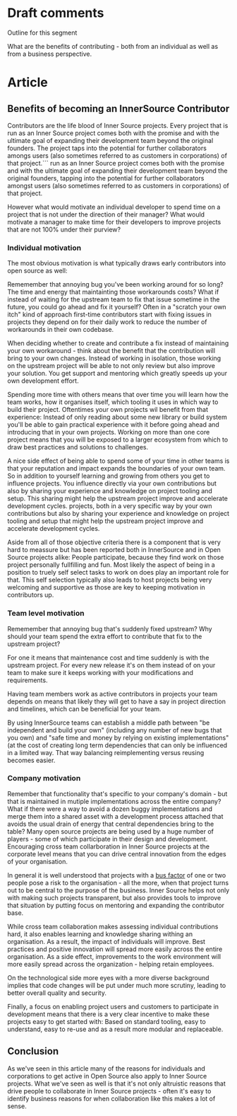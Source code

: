 # Draft comments

Outline for this segment

What are the benefits of contributing - both from an individual as well as from
a business perspective. 

# Article

## Benefits of becoming an InnerSource Contributor

Contributors are the life blood of Inner Source projects.  Every project that is
run as an Inner Source project comes both with the promise and with the ultimate
goal of expanding their development team beyond the original founders.  The project taps
into the potential for further collaborators amongs users (also sometimes
referred to as customers in corporations) of that project.```
run as an Inner Source project comes both with the promise and with the ultimate
goal of expanding their development team beyond the original founders, tapping
into the potential for further collaborators amongst users (also sometimes
referred to as customers in corporations) of that project.

However what would motivate an individual developer to spend time on a project
that is not under the direction of their manager? What would motivate a manager
to make time for their developers to improve projects that are not 100% under
their purview?

### Individual motivation

The most obvious motivation is what typically draws early contributors into open
source as well:

Rememember that annoying bug you've been working around for so long? The time
and energy that maintainting those workarounds costs? What if instead of waiting for
the upstream team to fix that issue sometime in the future, you could go ahead
and fix it yourself? Often in a "scratch your own itch" kind of approach first-time
contributors start with fixing issues in projects they depend on for their
daily work to reduce the number of workarounds in their own codebase.

When deciding whether to create and contribute a fix instead of maintaining your
own workaround - think about the benefit that the contribution will bring to
your own changes.  Instead of working in isolation, those working on the upstream
project will be able to not only review but also improve your solution. You get
support and mentoring which greatly speeds up your own development effort.

Spending more time with others means that over time you will learn how the team
works, how it organises itself, which tooling it uses in which way to build
their project. Oftentimes your own projects wil benefit from that experience:
Instead of only reading about some new library or build system you'll be able to
gain practical experience with it before going ahead and introducing that in
your own projects. Working on more than one core project means that you will be
exposed to a larger ecosystem from which to draw best practices and solutions to
challenges.

A nice side effect of being able to spend some of your time in other teams is
that your reputation and impact expands the boundaries of your own team. So in
addition to yourself learning and growing from others you get to influence
projects.  You influence directly via your own contributions but also by
sharing your experience and knowledge on project tooling and setup.  This sharing might
help the upstream project improve and accelerate development cycles.
projects, both in a very specific way by your own contributions but also by
sharing your experience and knowledge on project tooling and setup that might
help the upstream project improve and accelerate development cycles.

Aside from all of those objective criteria there is a component that is very
hard to meassure but has been reported both in InnerSource and in Open Source
projects alike: People participate, because they find work on those project
personally fullfilling and fun. Most likely the aspect of being in a position
to truely self select tasks to work on does play an important role for that.
This self selection typically also leads to host projects being very welcoming
and supportive as those are key to keeping motivation in contributors up.


### Team level motivation

Rememember that annoying bug that's suddenly fixed upstream? Why should your
team spend the extra effort to contribute that fix to the upstream project?

For one it means that maintenance cost and time suddenly is with the upstream
project.  For every new release it's on them instead of on your team to make sure it
keeps working with your modifications and requirements.

Having team members work as active contributors in projects your team depends on
means that likely they will get to have a say in project direction and timelines,
which can be beneficial for your team.

By using InnerSource teams can establish a middle path between "be independent
and build your own" (including any number of new bugs that you own) and "safe
time and money by relying on existing implementations" (at the cost of creating
long term dependencies that can only be influenced in a limited way. That way
balancing reimplementing versus reusing becomes easier.

### Company motivation

Remember that functionality that's specific to your company's domain - but that
is maintained in mutiple implementations across the entire company? What if
there were a way to avoid a dozen buggy implementations and merge them into a
shared asset with a development process attached that avoids the usual
drain of energy that central dependencies bring to the table? Many open source
projects are being used by a huge number of players - some of which participate
in their design and development. Encouraging cross team collarboration in Inner
Source projects at the corporate level means that you can drive central
innovation from the edges of your organisation.

In general it is well understood that projects with a [bus
factor](https://en.wikipedia.org/wiki/Bus_factor) of one or two people pose a
risk to the organisation - all the more, when that project turns out to be
central to the purpose of the business. Inner Source helps not only with making such
projects transparent, but also provides tools to improve that situation by
putting focus on mentoring and expanding the contributor base.

While cross team collaboration makes assessing individual contributions hard,
it also enables learning and knowledge sharing withing an organisation. As a
result, the impact of individuals will improve. Best practices and positive
innovation will spread more easily across the entire organisation. As a side
effect, improvements to the work environment will more easily spread across the
organization - helping retain employees.

On the technological side more eyes with a more diverse background implies that
code changes will be put under much more scrutiny, leading to better overall
quality and security.

Finally, a focus on enabling project users and customers to participate in
development means that there is a very clear incentive to make these projects
easy to get started with: Based on standard tooling, easy to understand, easy to
re-use and as a result more modular and replaceable.

## Conclusion

As we've seen in this article many of the reasons for individuals and
corporations to get active in Open Source also apply to Inner Source projects.
What we've seen as well is that it's not only altruistic reasons that drive
people to collaborate in Inner Source projects - often it's easy to identify
business reasons for when collaboration like this makes a lot of sense.


